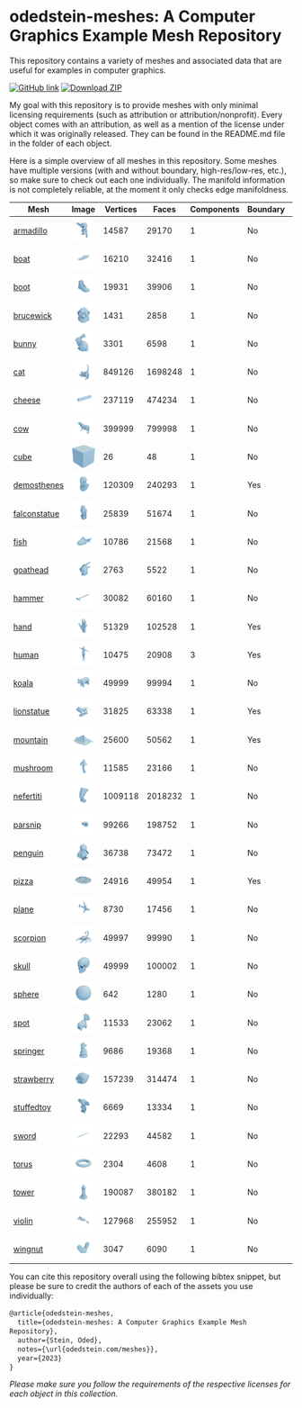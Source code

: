 # odedstein-meshes: A Computer Graphics Example Mesh Repository

This repository contains a variety of meshes and associated data that are useful for examples in computer graphics.

[![GitHub link](https://img.shields.io/badge/GitHub-repository-blue?logo=github
)](https://github.com/odedstein/meshes)
[![Download ZIP](https://img.shields.io/badge/ZIP-download-yellow
)]( https://github.com/odedstein/meshes/archive/refs/heads/master.zip)

My goal with this repository is to provide meshes with only minimal licensing requirements (such as attribution or attribution/nonprofit).
Every object comes with an attribution, as well as a mention of the license under which it was originally released.
They can be found in the README.md file in the folder of each object.

Here is a simple overview of all meshes in this repository.
Some meshes have multiple versions (with and without boundary, high-res/low-res, etc.), so make sure to check out each one individually.
The manifold information is not completely reliable, at the moment it only checks edge manifoldness.

| Mesh | Image | Vertices | Faces | Components | Boundary | Manifold |
| --- | --- | --- | --- | --- | --- | --- |
| [armadillo](https://github.com/odedstein/meshes/tree/master/objects/armadillo) | ![armadillo](https://raw.githubusercontent.com/odedstein/meshes/master/objects/armadillo/armadillo.png) | 14587 | 29170 | 1 | No | Yes |
| [boat](https://github.com/odedstein/meshes/tree/master/objects/boat) | ![boat](https://raw.githubusercontent.com/odedstein/meshes/master/objects/boat/boat.png) | 16210 | 32416 | 1 | No | Yes |
| [boot](https://github.com/odedstein/meshes/tree/master/objects/boot) | ![boot](https://raw.githubusercontent.com/odedstein/meshes/master/objects/boot/boot.png) | 19931 | 39906 | 1 | No | Yes |
| [brucewick](https://github.com/odedstein/meshes/tree/master/objects/brucewick) | ![brucewick](https://raw.githubusercontent.com/odedstein/meshes/master/objects/brucewick/brucewick.png) | 1431 | 2858 | 1 | No | Yes |
| [bunny](https://github.com/odedstein/meshes/tree/master/objects/bunny) | ![bunny](https://raw.githubusercontent.com/odedstein/meshes/master/objects/bunny/bunny.png) | 3301 | 6598 | 1 | No | Yes |
| [cat](https://github.com/odedstein/meshes/tree/master/objects/cat) | ![cat](https://raw.githubusercontent.com/odedstein/meshes/master/objects/cat/cat.png) | 849126 | 1698248 | 1 | No | Yes |
| [cheese](https://github.com/odedstein/meshes/tree/master/objects/cheese) | ![cheese](https://raw.githubusercontent.com/odedstein/meshes/master/objects/cheese/cheese.png) | 237119 | 474234 | 1 | No | Yes |
| [cow](https://github.com/odedstein/meshes/tree/master/objects/cow) | ![cow](https://raw.githubusercontent.com/odedstein/meshes/master/objects/cow/cow.png) | 399999 | 799998 | 1 | No | Yes |
| [cube](https://github.com/odedstein/meshes/tree/master/objects/cube) | ![cube](https://raw.githubusercontent.com/odedstein/meshes/master/objects/cube/cube.png) | 26 | 48 | 1 | No | Yes |
| [demosthenes](https://github.com/odedstein/meshes/tree/master/objects/demosthenes) | ![demosthenes](https://raw.githubusercontent.com/odedstein/meshes/master/objects/demosthenes/demosthenes.png) | 120309 | 240293 | 1 | Yes | Yes |
| [falconstatue](https://github.com/odedstein/meshes/tree/master/objects/falconstatue) | ![falconstatue](https://raw.githubusercontent.com/odedstein/meshes/master/objects/falconstatue/falconstatue.png) | 25839 | 51674 | 1 | No | Yes |
| [fish](https://github.com/odedstein/meshes/tree/master/objects/fish) | ![fish](https://raw.githubusercontent.com/odedstein/meshes/master/objects/fish/fish.png) | 10786 | 21568 | 1 | No | Yes |
| [goathead](https://github.com/odedstein/meshes/tree/master/objects/goathead) | ![goathead](https://raw.githubusercontent.com/odedstein/meshes/master/objects/goathead/goathead.png) | 2763 | 5522 | 1 | No | Yes |
| [hammer](https://github.com/odedstein/meshes/tree/master/objects/hammer) | ![hammer](https://raw.githubusercontent.com/odedstein/meshes/master/objects/hammer/hammer.png) | 30082 | 60160 | 1 | No | Yes |
| [hand](https://github.com/odedstein/meshes/tree/master/objects/hand) | ![hand](https://raw.githubusercontent.com/odedstein/meshes/master/objects/hand/hand.png) | 51329 | 102528 | 1 | Yes | Yes |
| [human](https://github.com/odedstein/meshes/tree/master/objects/human) | ![human](https://raw.githubusercontent.com/odedstein/meshes/master/objects/human/human_neutral.png) | 10475 | 20908 | 3 | Yes | Yes |
| [koala](https://github.com/odedstein/meshes/tree/master/objects/koala) | ![koala](https://raw.githubusercontent.com/odedstein/meshes/master/objects/koala/koala.png) | 49999 | 99994 | 1 | No | Yes |
| [lionstatue](https://github.com/odedstein/meshes/tree/master/objects/lionstatue) | ![lionstatue](https://raw.githubusercontent.com/odedstein/meshes/master/objects/lionstatue/lionstatue.png) | 31825 | 63338 | 1 | Yes | Yes |
| [mountain](https://github.com/odedstein/meshes/tree/master/objects/mountain) | ![mountain](https://raw.githubusercontent.com/odedstein/meshes/master/objects/mountain/mountain.png) | 25600 | 50562 | 1 | Yes | Yes |
| [mushroom](https://github.com/odedstein/meshes/tree/master/objects/mushroom) | ![mushroom](https://raw.githubusercontent.com/odedstein/meshes/master/objects/mushroom/mushroom.png) | 11585 | 23166 | 1 | No | Yes |
| [nefertiti](https://github.com/odedstein/meshes/tree/master/objects/nefertiti) | ![nefertiti](https://raw.githubusercontent.com/odedstein/meshes/master/objects/nefertiti/nefertiti.png) | 1009118 | 2018232 | 1 | No | Yes |
| [parsnip](https://github.com/odedstein/meshes/tree/master/objects/parsnip) | ![parsnip](https://raw.githubusercontent.com/odedstein/meshes/master/objects/parsnip/parsnip.png) | 99266 | 198752 | 1 | No | Yes |
| [penguin](https://github.com/odedstein/meshes/tree/master/objects/penguin) | ![penguin](https://raw.githubusercontent.com/odedstein/meshes/master/objects/penguin/penguin.png) | 36738 | 73472 | 1 | No | Yes |
| [pizza](https://github.com/odedstein/meshes/tree/master/objects/pizza) | ![pizza](https://raw.githubusercontent.com/odedstein/meshes/master/objects/pizza/pizza.png) | 24916 | 49954 | 1 | Yes | Yes |
| [plane](https://github.com/odedstein/meshes/tree/master/objects/plane) | ![plane](https://raw.githubusercontent.com/odedstein/meshes/master/objects/plane/plane.png) | 8730 | 17456 | 1 | No | Yes |
| [scorpion](https://github.com/odedstein/meshes/tree/master/objects/scorpion) | ![scorpion](https://raw.githubusercontent.com/odedstein/meshes/master/objects/scorpion/scorpion.png) | 49997 | 99990 | 1 | No | Yes |
| [skull](https://github.com/odedstein/meshes/tree/master/objects/skull) | ![skull](https://raw.githubusercontent.com/odedstein/meshes/master/objects/skull/skull.png) | 49999 | 100002 | 1 | No | Yes |
| [sphere](https://github.com/odedstein/meshes/tree/master/objects/sphere) | ![sphere](https://raw.githubusercontent.com/odedstein/meshes/master/objects/sphere/sphere.png) | 642 | 1280 | 1 | No | Yes |
| [spot](https://github.com/odedstein/meshes/tree/master/objects/spot) | ![spot](https://raw.githubusercontent.com/odedstein/meshes/master/objects/spot/spot.png) | 11533 | 23062 | 1 | No | Yes |
| [springer](https://github.com/odedstein/meshes/tree/master/objects/springer) | ![springer](https://raw.githubusercontent.com/odedstein/meshes/master/objects/springer/springer.png) | 9686 | 19368 | 1 | No | Yes |
| [strawberry](https://github.com/odedstein/meshes/tree/master/objects/strawberry) | ![strawberry](https://raw.githubusercontent.com/odedstein/meshes/master/objects/strawberry/strawberry.png) | 157239 | 314474 | 1 | No | Yes |
| [stuffedtoy](https://github.com/odedstein/meshes/tree/master/objects/stuffedtoy) | ![stuffedtoy](https://raw.githubusercontent.com/odedstein/meshes/master/objects/stuffedtoy/stuffedtoy.png) | 6669 | 13334 | 1 | No | Yes |
| [sword](https://github.com/odedstein/meshes/tree/master/objects/sword) | ![sword](https://raw.githubusercontent.com/odedstein/meshes/master/objects/sword/sword.png) | 22293 | 44582 | 1 | No | Yes |
| [torus](https://github.com/odedstein/meshes/tree/master/objects/torus) | ![torus](https://raw.githubusercontent.com/odedstein/meshes/master/objects/torus/torus.png) | 2304 | 4608 | 1 | No | Yes |
| [tower](https://github.com/odedstein/meshes/tree/master/objects/tower) | ![tower](https://raw.githubusercontent.com/odedstein/meshes/master/objects/tower/tower.png) | 190087 | 380182 | 1 | No | Yes |
| [violin](https://github.com/odedstein/meshes/tree/master/objects/violin) | ![violin](https://raw.githubusercontent.com/odedstein/meshes/master/objects/violin/violin.png) | 127968 | 255952 | 1 | No | Yes |
| [wingnut](https://github.com/odedstein/meshes/tree/master/objects/wingnut) | ![wingnut](https://raw.githubusercontent.com/odedstein/meshes/master/objects/wingnut/wingnut.png) | 3047 | 6090 | 1 | No | Yes |


You can cite this repository overall using the following bibtex snippet, but please be sure to credit the authors of each of the assets you use individually:
```
@article{odedstein-meshes,
  title={odedstein-meshes: A Computer Graphics Example Mesh Repository},
  author={Stein, Oded},
  notes={\url{odedstein.com/meshes}},
  year={2023}
}
```

_Please make sure you follow the requirements of the respective licenses for each object in this collection._
